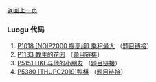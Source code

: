 [返回上一页](https://coderbreakplus.github.io/mycode/)

### Luogu 代码

1. [P1018 [NOIP2000 提高组] 乘积最大](https://coderbreakplus.github.io/website/mycode/Luogu/P1018/) （[题目链接](https://www.luogu.com.cn/problem/P1018)）
2. [P1133	教主的花园](https://coderbreakplus.github.io/website/mycode/Luogu/P1133/) （[题目链接](https://www.luogu.com.cn/problem/P1133)）
3. [P5151 HKE与他的小朋友](https://coderbreakplus.github.io/website/mycode/Luogu/P5151/) （[题目链接](https://www.luogu.com.cn/problem/P5151)）
4. [P5380 [THUPC2019]鸭棋](https://coderbreakplus.github.io/website/mycode/Luogu/P5380/) （[题目链接](https://www.luogu.com.cn/problem/P5380)）


